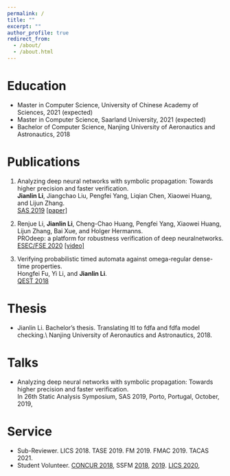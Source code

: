 ```yaml
---
permalink: /
title: ""
excerpt: ""
author_profile: true
redirect_from: 
  - /about/
  - /about.html
---
```


Education
======
* Master in Computer Science, University of Chinese Academy of Sciences, 2021 (expected)
* Master in Computer Science, Saarland University, 2021 (expected)
* Bachelor of Computer Science, Nanjing University of Aeronautics and Astronautics, 2018

Publications
======

1. Analyzing deep neural networks with symbolic propagation: Towards higher precision and faster verification.\
   **Jianlin Li**, Jiangchao Liu, Pengfei Yang, Liqian Chen, Xiaowei Huang, and Lijun Zhang.\
   [SAS 2019](https://staticanalysis.org/sas2019/) [\[paper\]](files/sas19.pdf)

2. Renjue Li, **Jianlin Li**, Cheng-Chao Huang, Pengfei Yang, Xiaowei Huang, Lijun Zhang, Bai Xue, and Holger Hermanns.\
   PROdeep: a platform for robustness verification of deep neuralnetworks. \
   [ESEC/FSE 2020](https://2020.esec-fse.org/) [\[video\]](https://www.youtube.com/watch?v=Nu-iQkJXmeM)

3. Verifying probabilistic timed automata against omega-regular dense-time properties.\
   Hongfei Fu, Yi Li, and **Jianlin Li**.\
   [QEST 2018](https://www.qest.org/qest2018/)

Thesis
======
* Jianlin Li. Bachelor’s thesis.
  Translating ltl to fdfa and fdfa model checking.\ 
  Nanjing University of Aeronautics and Astronautics, 2018.
  
Talks
======
* Analyzing deep neural networks with symbolic propagation: Towards higher precision and faster verification.\
  In 26th Static Analysis Symposium, SAS 2019, Porto, Portugal, October, 2019, 

  
Service
======
* Sub-Reviewer. LICS 2018. TASE 2019. FM 2019. FMAC 2019. TACAS 2021.
* Student Volunteer. [CONCUR 2018](http://confesta2018.csp.escience.cn/), SSFM [2018](http://lcs.ios.ac.cn/ssfm/ssfm2018/index.html), [2019](http://lcs.ios.ac.cn/ssfm/). [LICS 2020](https://lics2020.saarland-informatics-campus.de/), 
